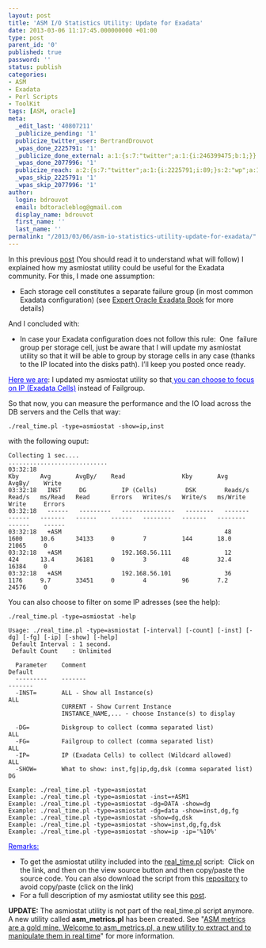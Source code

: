 ```yaml
---
layout: post
title: 'ASM I/O Statistics Utility: Update for Exadata'
date: 2013-03-06 11:17:45.000000000 +01:00
type: post
parent_id: '0'
published: true
password: ''
status: publish
categories:
- ASM
- Exadata
- Perl Scripts
- ToolKit
tags: [ASM, oracle]
meta:
  _edit_last: '40807211'
  _publicize_pending: '1'
  publicize_twitter_user: BertrandDrouvot
  _wpas_done_2225791: '1'
  _publicize_done_external: a:1:{s:7:"twitter";a:1:{i:246399475;b:1;}}
  _wpas_done_2077996: '1'
  publicize_reach: a:2:{s:7:"twitter";a:1:{i:2225791;i:89;}s:2:"wp";a:1:{i:0;i:22;}}
  _wpas_skip_2225791: '1'
  _wpas_skip_2077996: '1'
author:
  login: bdrouvot
  email: bdtoracleblog@gmail.com
  display_name: bdrouvot
  first_name: ''
  last_name: ''
permalink: "/2013/03/06/asm-io-statistics-utility-update-for-exadata/"
---
```


In this previous [post](http://bdrouvot.wordpress.com/2013/02/21/exadata-storage-cells-io-performance-metrics-and-io-distribution-with-db-servers/ "Exadata: Storage Cells IO performance metrics and IO distribution with DB servers") (You should read it to understand what will follow) I explained how my asmiostat utility could be useful for the Exadata community. For this, I made one assumption:

-   Each storage cell constitutes a separate failure group (in most common Exadata configuration) (see [Expert Oracle Exadata Book](http://www.expertoracleexadata.com/) for more details)

And I concluded with:

-   In case your Exadata configuration does not follow this rule:  One  failure group per storage cell, just be aware that I will update my asmiostat utility so that it will be able to group by storage cells in any case (thanks to the IP located into the disks path). I’ll keep you posted once ready.

<span style="text-decoration:underline;color:#0000ff;">Here we are</span>: I updated my asmiostat utility so that<span style="text-decoration:underline;color:#0000ff;"> you can choose to focus on IP (Exadata Cells)</span> instead of Failgroup.

So that now, you can measure the performance and the IO load across the DB servers and the Cells that way:

    ./real_time.pl -type=asmiostat -show=ip,inst

with the following ouput:

    Collecting 1 sec....
    ............................
    03:32:18                                                               Kby      Avg       AvgBy/    Read                Kby       Avg        AvgBy/    Write
    03:32:18   INST     DG          IP (Cells)        DSK        Reads/s   Read/s   ms/Read   Read      Errors   Writes/s   Write/s   ms/Write   Write     Errors
    03:32:18   ------   ---------   ---------------   --------   -------   ------   -------   ------    ------   --------   -------   --------   ------    ------
    03:32:18   +ASM                                              48        1600     10.6      34133     0        7          144       18.0       21065     0
    03:32:18   +ASM                 192.168.56.111               12        424      13.4      36181     0        3          48        32.4       16384     0
    03:32:18   +ASM                 192.168.56.101               36        1176     9.7       33451     0        4          96        7.2        24576     0

You can also choose to filter on some IP adresses (see the help):

    ./real_time.pl -type=asmiostat -help

    Usage: ./real_time.pl -type=asmiostat [-interval] [-count] [-inst] [-dg] [-fg] [-ip] [-show] [-help]
     Default Interval : 1 second.
     Default Count    : Unlimited

      Parameter    Comment                                                      Default
      ---------    -------                                                      -------
      -INST=       ALL - Show all Instance(s)                                   ALL
                   CURRENT - Show Current Instance
                   INSTANCE_NAME,... - choose Instance(s) to display

      -DG=         Diskgroup to collect (comma separated list)                  ALL
      -FG=         Failgroup to collect (comma separated list)                  ALL
      -IP=         IP (Exadata Cells) to collect (Wildcard allowed)             ALL
      -SHOW=       What to show: inst,fg|ip,dg,dsk (comma separated list)       DG

    Example: ./real_time.pl -type=asmiostat
    Example: ./real_time.pl -type=asmiostat -inst=+ASM1
    Example: ./real_time.pl -type=asmiostat -dg=DATA -show=dg
    Example: ./real_time.pl -type=asmiostat -dg=data -show=inst,dg,fg
    Example: ./real_time.pl -type=asmiostat -show=dg,dsk
    Example: ./real_time.pl -type=asmiostat -show=inst,dg,fg,dsk
    Example: ./real_time.pl -type=asmiostat -show=ip -ip='%10%'

<span style="text-decoration:underline;color:#0000ff;">Remarks:</span>

-   To get the asmiostat utility included into the [real\_time.pl](http://bdrouvot.wordpress.com/real_time/ "real_time") script:  Click on the link, and then on the view source button and then copy/paste the source code. You can also download the script from this [repository](https://docs.google.com/folder/d/0B7Jf_4JdsptpRHdyOWk1VTdUdEU/edit?pli=1) to avoid copy/paste (click on the link)
-   For a full description of my asmiostat utility see this [post](http://bdrouvot.wordpress.com/2013/02/15/asm-io-statistics-utility/ "ASM I/O Statistics Utility").

**UPDATE:** The asmiostat utility is not part of the real\_time.pl script anymore. A new utility called **asm\_metrics.pl** has been created. See "[ASM metrics are a gold mine. Welcome to asm\_metrics.pl, a new utility to extract and to manipulate them in real time](http://bdrouvot.wordpress.com/2013/10/04/asm-metrics-are-a-gold-mine-welcome-to-asm_metrics-pl-a-new-utility-to-extract-and-to-manipulate-them-in-real-time/ "ASM metrics are a gold mine. Welcome to asm_metrics.pl, a new utility to extract and to manipulate them in real time")" for more information.
